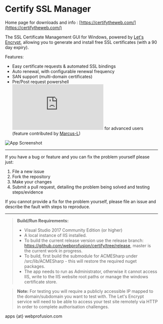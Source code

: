 # Certify SSL Manager

Home page for downloads and info : [https://certifytheweb.com/](https://certifytheweb.com/)

The SSL Certificate Management GUI for Windows, powered by [Let's Encrypt](https://letsencrypt.org/), allowing you to generate and install free SSL certificates (with a 90 day expiry).

Features:
- Easy certificate requests & automated SSL bindings
- Auto renewal, with configurable renewal frequency
- SAN support (multi-domain certificates)
- Pre/Post request powershell ![scripting hooks](https://github.com/webprofusion/certify/blob/master/docs/Request%20Script%20Hooks.md) for advanced users (feature contributed by [Marcus-L](https://github.com/Marcus-L))

![App Screenshot](https://certifytheweb.com/images/screen3.png)


----------


If you have a bug or feature and you can fix the problem yourself please just:

   1. File a new issue
   2. Fork the repository
   2. Make your changes 
   3. Submit a pull request, detailing the problem being solved and testing steps/evidence
   
If you cannot provide a fix for the problem yourself, please file an issue and describe the fault with steps to reproduce.

----------

> **Build/Run Requirements:**
> 
> - Visual Studio 2017 Community Edition (or higher) 
> - A local instance of IIS installed.
> - To build the current release version use the release branch: https://github.com/webprofusion/certify/tree/release, master is the current work in progress.
> - To build, first build the submodule for ACMESharp under /src/lib/ACMESharp - this will restore the required nuget packages.
> - The app needs to run as Administrator, otherwise it cannot access IIS, write to the IIS website root paths or manage the windows certificate store.

> **Note:**  For testing you will require a publicly accessible IP mapped to the domain/subdomain you want to test with. The Let's Encrypt service will need to be able to access your test site remotely via HTTP in order to complete authorisation challenges.

apps {at} webprofusion.com

